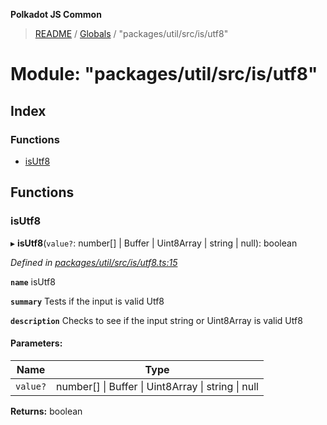 **Polkadot JS Common**

> [README](../README.md) / [Globals](../globals.md) / "packages/util/src/is/utf8"

# Module: "packages/util/src/is/utf8"

## Index

### Functions

* [isUtf8](_packages_util_src_is_utf8_.md#isutf8)

## Functions

### isUtf8

▸ **isUtf8**(`value?`: number[] \| Buffer \| Uint8Array \| string \| null): boolean

*Defined in [packages/util/src/is/utf8.ts:15](https://github.com/polkadot-js/common/blob/dd1220ac/packages/util/src/is/utf8.ts#L15)*

**`name`** isUtf8

**`summary`** Tests if the input is valid Utf8

**`description`** 
Checks to see if the input string or Uint8Array is valid Utf8

#### Parameters:

Name | Type |
------ | ------ |
`value?` | number[] \| Buffer \| Uint8Array \| string \| null |

**Returns:** boolean
